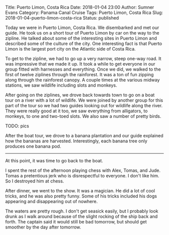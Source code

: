Title: Puerto Limon, Costa Rica
Date: 2018-01-04 23:00
Author: Sumner Evans
Category: Panama Canal Cruise
Tags: Puerto Limon, Costa Rica
Slug: 2018-01-04-puerto-limon-costa-rica
Status: published

Today we were in Puerto Limon, Costa Rica. We disembarked and met our guide. He
took us on a short tour of Puerto Limon by car on the way to the zipline. He
talked about some of the interesting sites in Puerto Limon and described some of
the culture of the city. One interesting fact is that Puerto Limon is the
largest port city on the Atlantic side of Costa Rica.

To get to the zipline, we had to go up a very narrow, steep one-way road. It was
impressive that we made it up. It took a while to get everyone in our group
fitted with harnesses and everything. Once we did, we walked to the first of
twelve ziplines through the rainforest. It was a ton of fun zipping along
through the rainforest canopy. A couple times at the various midway stations, we
saw wildlife including slots and monkeys.

After going on the ziplines, we drove back towards town to go on a boat tour on
a river with a lot of wildlife. We were joined by another group for this part of
the tour so we had two guides looking out for wildlife along the river. They
were really good at it too, we saw everything from alligators, to monkeys, to
one and two-toed slots. We also saw a number of pretty birds.

TODO: pics

After the boat tour, we drove to a banana plantation and our guide explained how
the bananas are harvested. Interestingly, each banana tree only produces one
banana pod.

---

At this point, it was time to go back to the boat.

I spent the rest of the afternoon playing chess with Alex, Tomas, and Jude.
Tomas a pretentious jerk who is disrespectful to everyone. I don't like him. So
I destroyed him at chess.

After dinner, we went to the show. It was a magician. He did a lot of cool
tricks, and he was also pretty funny. Some of his tricks included his dogs
appearing and disappearing out of nowhere.

The waters are pretty rough. I don't get seasick easily, but I probably look
drunk as I walk around because of the slight rocking of the ship back and forth.
The captain said it would still be bad tomorrow, but should get smoother by the
day after tomorrow.

